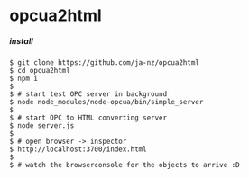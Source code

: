 opcua2html
====================

##### install 

    $ git clone https://github.com/ja-nz/opcua2html
    $ cd opcua2html
    $ npm i
    $
    $ # start test OPC server in background
    $ node node_modules/node-opcua/bin/simple_server
    $
    $ # start OPC to HTML converting server
    $ node server.js
    $
    $ # open browser -> inspector
    $ http://localhost:3700/index.html
    $
    $ # watch the browserconsole for the objects to arrive :D
